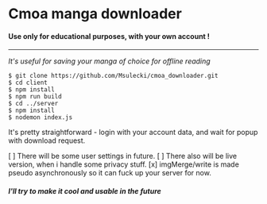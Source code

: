 # Cmoa manga downloader

#### Use only for educational purposes, with your own account !

---

_*It's useful for saving your manga of choice for offline reading*_

```
$ git clone https://github.com/Msulecki/cmoa_downloader.git
$ cd client
$ npm install
$ npm run build
$ cd ../server
$ npm install
$ nodemon index.js
```

It's pretty straightforward - login with your account data, and wait for popup with download request.

[ ] There will be some user settings in future.
[ ] There also will be live version, when i handle some privacy stuff.
[x] imgMerge/write is made pseudo asynchronously so it can fuck up your server for now.

##### **I'll try to make it cool and usable in the future**
